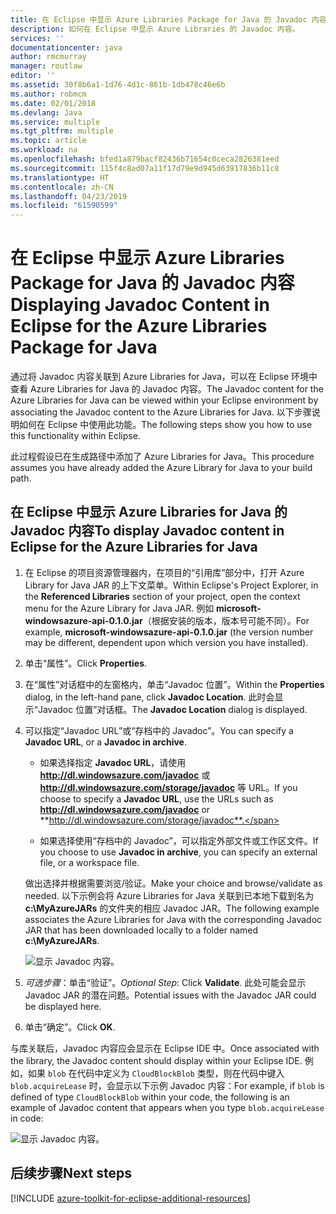 ```yaml
---
title: 在 Eclipse 中显示 Azure Libraries Package for Java 的 Javadoc 内容
description: 如何在 Eclipse 中显示 Azure Libraries 的 Javadoc 内容。
services: ''
documentationcenter: java
author: rmcmurray
manager: routlaw
editor: ''
ms.assetid: 30f8b6a1-1d76-4d1c-861b-1db478c46e6b
ms.author: robmcm
ms.date: 02/01/2018
ms.devlang: Java
ms.service: multiple
ms.tgt_pltfrm: multiple
ms.topic: article
ms.workload: na
ms.openlocfilehash: bfed1a879bacf82436b71654c0ceca2826381eed
ms.sourcegitcommit: 115f4c8ad07a11f17d79e9d945d63917836b11c8
ms.translationtype: HT
ms.contentlocale: zh-CN
ms.lasthandoff: 04/23/2019
ms.locfileid: "61590599"
---
```

# <a name="displaying-javadoc-content-in-eclipse-for-the-azure-libraries-package-for-java"></a><span data-ttu-id="a7163-103">在 Eclipse 中显示 Azure Libraries Package for Java 的 Javadoc 内容</span><span class="sxs-lookup"><span data-stu-id="a7163-103">Displaying Javadoc Content in Eclipse for the Azure Libraries Package for Java</span></span>

<span data-ttu-id="a7163-104">通过将 Javadoc 内容关联到 Azure Libraries for Java，可以在 Eclipse 环境中查看 Azure Libraries for Java 的 Javadoc 内容。</span><span class="sxs-lookup"><span data-stu-id="a7163-104">The Javadoc content for the Azure Libraries for Java can be viewed within your Eclipse environment by associating the Javadoc content to the Azure Libraries for Java.</span></span> <span data-ttu-id="a7163-105">以下步骤说明如何在 Eclipse 中使用此功能。</span><span class="sxs-lookup"><span data-stu-id="a7163-105">The following steps show you how to use this functionality within Eclipse.</span></span>

<span data-ttu-id="a7163-106">此过程假设已在生成路径中添加了 Azure Libraries for Java。</span><span class="sxs-lookup"><span data-stu-id="a7163-106">This procedure assumes you have already added the Azure Library for Java to your build path.</span></span>

## <a name="to-display-javadoc-content-in-eclipse-for-the-azure-libraries-for-java"></a><span data-ttu-id="a7163-107">在 Eclipse 中显示 Azure Libraries for Java 的 Javadoc 内容</span><span class="sxs-lookup"><span data-stu-id="a7163-107">To display Javadoc content in Eclipse for the Azure Libraries for Java</span></span>

1. <span data-ttu-id="a7163-108">在 Eclipse 的项目资源管理器内，在项目的“引用库”部分中，打开 Azure Library for Java JAR 的上下文菜单。</span><span class="sxs-lookup"><span data-stu-id="a7163-108">Within Eclipse's Project Explorer, in the **Referenced Libraries** section of your project, open the context menu for the Azure Library for Java JAR.</span></span> <span data-ttu-id="a7163-109">例如 **microsoft-windowsazure-api-0.1.0.jar**（根据安装的版本，版本号可能不同）。</span><span class="sxs-lookup"><span data-stu-id="a7163-109">For example, **microsoft-windowsazure-api-0.1.0.jar** (the version number may be different, dependent upon which version you have installed).</span></span>

1. <span data-ttu-id="a7163-110">单击“属性”。</span><span class="sxs-lookup"><span data-stu-id="a7163-110">Click **Properties**.</span></span>

1. <span data-ttu-id="a7163-111">在“属性”对话框中的左窗格内，单击“Javadoc 位置”。</span><span class="sxs-lookup"><span data-stu-id="a7163-111">Within the **Properties** dialog, in the left-hand pane, click **Javadoc Location**.</span></span> <span data-ttu-id="a7163-112">此时会显示“Javadoc 位置”对话框。</span><span class="sxs-lookup"><span data-stu-id="a7163-112">The **Javadoc Location** dialog is displayed.</span></span>

1. <span data-ttu-id="a7163-113">可以指定“Javadoc URL”或“存档中的 Javadoc”。</span><span class="sxs-lookup"><span data-stu-id="a7163-113">You can specify a **Javadoc URL**, or a **Javadoc in archive**.</span></span>

   * <span data-ttu-id="a7163-114">如果选择指定 **Javadoc URL**，请使用 **http://dl.windowsazure.com/javadoc** 或 **http://dl.windowsazure.com/storage/javadoc** 等 URL。</span><span class="sxs-lookup"><span data-stu-id="a7163-114">If you choose to specify a **Javadoc URL**, use the URLs such as **http://dl.windowsazure.com/javadoc** or **http://dl.windowsazure.com/storage/javadoc**.</span></span>

   * <span data-ttu-id="a7163-115">如果选择使用“存档中的 Javadoc”，可以指定外部文件或工作区文件。</span><span class="sxs-lookup"><span data-stu-id="a7163-115">If you choose to use **Javadoc in archive**, you can specify an external file, or a workspace file.</span></span>

   <span data-ttu-id="a7163-116">做出选择并根据需要浏览/验证。</span><span class="sxs-lookup"><span data-stu-id="a7163-116">Make your choice and browse/validate as needed.</span></span> <span data-ttu-id="a7163-117">以下示例会将 Azure Libraries for Java 关联到已本地下载到名为 **c:\MyAzureJARs** 的文件夹的相应 Javadoc JAR。</span><span class="sxs-lookup"><span data-stu-id="a7163-117">The following example associates the Azure Libraries for Java with the corresponding Javadoc JAR that has been downloaded locally to a folder named **c:\MyAzureJARs**.</span></span>

   ![显示 Javadoc 内容。][ic553487]

1. <span data-ttu-id="a7163-119">*可选步骤*：单击“验证”。</span><span class="sxs-lookup"><span data-stu-id="a7163-119">*Optional Step*: Click **Validate**.</span></span> <span data-ttu-id="a7163-120">此处可能会显示 Javadoc JAR 的潜在问题。</span><span class="sxs-lookup"><span data-stu-id="a7163-120">Potential issues with the Javadoc JAR could be displayed here.</span></span>

1. <span data-ttu-id="a7163-121">单击“确定”。</span><span class="sxs-lookup"><span data-stu-id="a7163-121">Click **OK**.</span></span>

<span data-ttu-id="a7163-122">与库关联后，Javadoc 内容应会显示在 Eclipse IDE 中。</span><span class="sxs-lookup"><span data-stu-id="a7163-122">Once associated with the library, the Javadoc content should display within your Eclipse IDE.</span></span> <span data-ttu-id="a7163-123">例如，如果 `blob` 在代码中定义为 `CloudBlockBlob` 类型，则在代码中键入 `blob.acquireLease` 时，会显示以下示例 Javadoc 内容：</span><span class="sxs-lookup"><span data-stu-id="a7163-123">For example, if `blob` is defined of type `CloudBlockBlob` within your code, the following is an example of Javadoc content that appears when you type `blob.acquireLease` in code:</span></span>

![显示 Javadoc 内容。][ic553488]

## <a name="next-steps"></a><span data-ttu-id="a7163-125">后续步骤</span><span class="sxs-lookup"><span data-stu-id="a7163-125">Next steps</span></span>

[!INCLUDE [azure-toolkit-for-eclipse-additional-resources](../includes/azure-toolkit-for-eclipse-additional-resources.md)]

<!-- URL List -->

<!-- Legacy MSDN URL = https://msdn.microsoft.com/library/azure/hh698319.aspx -->

<!-- IMG List -->

[ic553487]: media/azure-toolkit-for-eclipse-displaying-javadoc-content-for-azure-libraries/ic553487.png
[ic553488]: media/azure-toolkit-for-eclipse-displaying-javadoc-content-for-azure-libraries/ic553488.png
